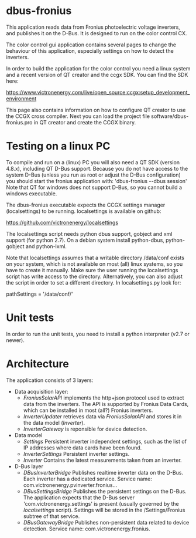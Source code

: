dbus-fronius
============
This application reads data from Fronius photoelectric voltage inverters, and
publishes it on the D-Bus. It is designed to run on the color control CX.

The color control gui application contains several pages to change the behaviour
of this application, especially settings on how to detect the inverters.

In order to build the application for the color control you need a linux system and
a recent version of QT creator and the ccgx SDK. You can find the SDK here:

https://www.victronenergy.com/live/open_source:ccgx:setup_development_environment

This page also contains information on how to configure QT creator to use the CCGX cross compiler.
Next you can load the project file software/dbus-fronius.pro in QT creator and create the
CCGX binary.

Testing on a linux PC
=====================

To compile and run on a (linux) PC you will also need a QT SDK (version 4.8.x), including QT D-Bus 
support. Because you do not have access to the system D-Bus (unless you run as root or adjust the
D-Bus configuration) you should start the fronius application with: 'dbus-fronius --dbus session'
Note that QT for windows does not support D-Bus, so you cannot build a windows executable.

The dbus-fronius executable expects the CCGX settings manager (localsettings) to be running.
localsettings is available on github:

https://github.com/victronenergy/localsettings

The localsettings script needs python dbus support, gobject and xml support (for python 2.7). On a
debian system install python-dbus, python-gobject and python-lxml.

Note that localsettings assumes that a writable directory /data/conf exists on your system, which is
not available on most (all) linux systems, so you have to create it manually. Make sure the user
running the localsettings script has write access to the directory. Alternatively, you can also
adjust the script in order to set a different directory. In localsettings.py look for:

pathSettings = '/data/conf/'

Unit tests
==========

In order to run the unit tests, you need to install a python interpreter (v2.7 or newer).

Architecture
============

The application consists of 3 layers:
* Data acquisition layer:
	-	_FroniusSolarAPI_ implements the http+json protocol used to extract data
		from the inverters. The API is supported by Fronius Data Cards, which
		can be installed in most (all?) Fronius inverters.
	-	_InverterUpdater_ retrieves data via _FroniusSolarAPI_ and stores it in
		the data model (_Inverter_).
	-	_InverterGateway_ is reponsible for device detection.
* Data model
	-	_Settings_ Persistent inverter independent settings, such as the list
		of IP addresses where data cards have been found.
	-	_InverterSettings_ Persistent inverter settings.
	-	_Inverter_ Contains the latest measurements taken from an inverter.
* D-Bus layer
	-	_DBusInverterBridge_ Publishes realtime inverter data on the D-Bus. Each
		inverter has a dedicated service.
		Service name: com.victronenergy.pvinverter.fronius...
	-	_DBusSettingsBridge_ Publishes the persistent settings on the D-Bus.
		The application expects that the D-Bus server 'com.victronenergy.settings'
		is present (usually governed by the _localsettings_ script).
		Settings will be stored in the /Settings/Fronius subtree of that service.
	-	_DBusGatewayBridge_ Publishes non-persistent data related to device
		detection. Service name: com.victronenergy.fronius.
